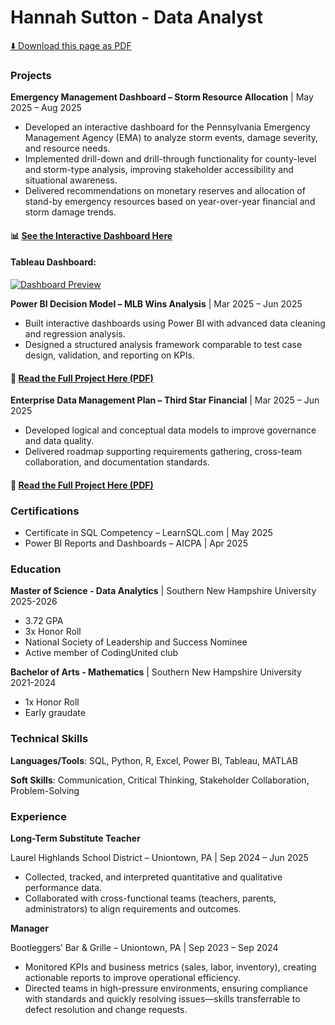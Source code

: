 # Hannah Sutton - Data Analyst 

<!-- PDF-EXCLUDE-START -->
[⬇️ Download this page as PDF](/downloads/readme.pdf)
<!-- PDF-EXCLUDE-END -->
 

### Projects 
**Emergency Management Dashboard – Storm Resource Allocation** | May 2025 – Aug 2025 
- Developed an interactive dashboard for the Pennsylvania Emergency Management Agency (EMA) to analyze storm events, damage severity, and resource needs. 
- Implemented drill-down and drill-through functionality for county-level and storm-type analysis, improving stakeholder accessibility and situational awareness. 
- Delivered recommendations on monetary reserves and allocation of stand-by emergency resources based on year-over-year financial and storm damage trends.

#### 📊 [See the Interactive Dashboard Here](https://public.tableau.com/views/StormDashboard_17559311714590/Dashboard1?:language=en-US&:sid=&:redirect=auth&:display_count=n&:origin=viz_share_link)

<!-- PDF-EXCLUDE-START -->
#### Tableau Dashboard:

[![Dashboard Preview](https://public.tableau.com/static/images/St/StormDashboard_17559311714590/Dashboard1/1.png)](https://public.tableau.com/views/StormDashboard_17559311714590/Dashboard1?:language=en-US&:sid=&:redirect=auth&:display_count=n&:origin=viz_share_link)
<!-- PDF-EXCLUDE-END -->


**Power BI Decision Model – MLB Wins Analysis** | Mar 2025 – Jun 2025 
- Built interactive dashboards using Power BI with advanced data cleaning and regression analysis. 
- Designed a structured analysis framework comparable to test case design, validation, and reporting on KPIs.

#### 📄 [Read the Full Project Here (PDF)](downloads/DAT%20520%20Final%20Project.pdf)
 
**Enterprise Data Management Plan – Third Star Financial** | Mar 2025 – Jun 2025 
- Developed logical and conceptual data models to improve governance and data quality. 
- Delivered roadmap supporting requirements gathering, cross-team collaboration, and documentation standards.

#### 📄 [Read the Full Project Here (PDF)](downloads/DAT%20515%20Final%20Project.pdf)

### Certifications 
- Certificate in SQL Competency – LearnSQL.com | May 2025 
- Power BI Reports and Dashboards – AICPA | Apr 2025

### Education
**Master of Science - Data Analytics** | Southern New Hampshire University 2025-2026
- 3.72 GPA
- 3x Honor Roll 
- National Society of Leadership and Success Nominee
- Active member of CodingUnited club

**Bachelor of Arts - Mathematics** | Southern New Hampshire University 2021-2024
- 1x Honor Roll
- Early graudate 


### Technical Skills 

**Languages/Tools**: SQL, Python, R, Excel, Power BI, Tableau, MATLAB

**Soft Skills**: Communication, Critical Thinking, Stakeholder Collaboration, Problem-Solving 


### Experience 

**Long-Term Substitute Teacher**

Laurel Highlands School District – Uniontown, PA | Sep 2024 – Jun 2025 

- Collected, tracked, and interpreted quantitative and qualitative performance data.
- Collaborated with cross-functional teams (teachers, parents, administrators) to align requirements and outcomes.


**Manager**

Bootleggers’ Bar & Grille – Uniontown, PA | Sep 2023 – Sep 2024 

- Monitored KPIs and business metrics (sales, labor, inventory), creating actionable reports to improve operational efficiency. 
- Directed teams in high-pressure environments, ensuring compliance with standards and quickly resolving issues—skills transferrable to defect resolution and change requests. 
